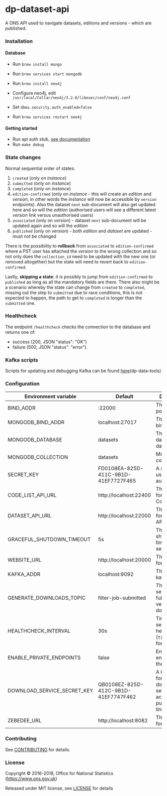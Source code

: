 dp-dataset-api
==================
A ONS API used to navigate datasets, editions and versions - which are published.

### Installation

#### Database
* Run `brew install mongo`
* Run `brew services start mongodb`

* Run `brew install neo4j`
* Configure neo4j, edit `/usr/local/Cellar/neo4j/3.2.0/libexec/conf/neo4j.conf`
* Set `dbms.security.auth_enabled=false`
* Run `brew services restart neo4j`

#### Getting started

* Run api auth stub, [see documentation](https://github.com/ONSdigital/dp-auth-api-stub)
* Run `make debug`

### State changes

Normal sequential order of states:

1. `created` (only on *instance*)
2. `submitted` (only on *instance*)
3. `completed` (only on *instance*)
4. `edition-confirmed` (only on *instance* - this will create an *edition* and *version*,
    in other words the *instance* will now be accessible by `version` endpoints).
    Also the dataset `next` sub-document will also get updated here and so will the *edition*
    (authorised users will see a different latest *version* link versus unauthorised users)
5. `associated` (only on *version*) - dataset `next` sub-document will be updated again and so will the *edition*
6. `published` (only on *version*) - both *edition* and *dataset* are updated - must not be changed

There is the possibility to **rollback** from `associated`  to `edition-confirmed`
where a PST user has attached the _version_ to the wrong collection and so not only does
the `collection_id` need to be updated with the new one (or removed altogether)
but the state will need to revert back to `edition-confirmed`.

Lastly, **skipping a state**: it is possibly to jump from `edition-confirmed` to `published`
as long as all the mandatory fields are there. There also might be a scenario whereby
the state can change from `created` to `completed`, missing out the step to `submitted`
due to race conditions, this is not expected to happen,
the path to get to `completed` is longer than the `submitted` one.

### Healthcheck

The endpoint `/healthcheck` checks the connection to the database and returns
one of:

* success (200, JSON "status": "OK")
* failure (500, JSON "status": "error").

### Kafka scripts

Scripts for updating and debugging Kafka can be found [here](https://github.com/ONSdigital/dp-data-tools)(dp-data-tools)

### Configuration

| Environment variable        | Default                                | Description
| --------------------------- | ---------------------------------------| -----------
| BIND_ADDR                   | :22000                                 | The host and port to bind to
| MONGODB_BIND_ADDR           | localhost:27017                        | The MongoDB bind address
| MONGODB_DATABASE            | datasets                               | The MongoDB dataset database
| MONGODB_COLLECTION          | datasets                               | MongoDB collection
| SECRET_KEY                  | FD0108EA-825D-411C-9B1D-41EF7727F465   | A secret key used authentication
| CODE_LIST_API_URL           | http://localhost:22400                 | The host name for the CodeList API
| DATASET_API_URL             | http://localhost:22000                 | The host name for the Dataset API
| GRACEFUL_SHUTDOWN_TIMEOUT   | 5s                                     | The graceful shutdown timeout in seconds
| WEBSITE_URL                 | http://localhost:20000                 | The host name for the website
| KAFKA_ADDR                  | localhost:9092                         | The list of kafka hosts
| GENERATE_DOWNLOADS_TOPIC    | filter-job-submitted                   | The topic to send generate full dataset version downloads to
| HEALTHCHECK_INTERVAL       | 30s                                       | Time between self-healthchecks (`time.Duration` format)
| ENABLE_PRIVATE_ENDPOINTS    | false                                  | Enable private endpoints for the API
| DOWNLOAD_SERVICE_SECRET_KEY | QB0108EZ-825D-412C-9B1D-41EF7747F462   | A key specific for the download service to access public/private links
| ZEBEDEE_URL                 | http://localhost:8082                  | The host name for Zebedee

### Contributing

See [CONTRIBUTING](CONTRIBUTING.md) for details.

### License

Copyright © 2016-2018, Office for National Statistics (https://www.ons.gov.uk)

Released under MIT license, see [LICENSE](LICENSE.md) for details
